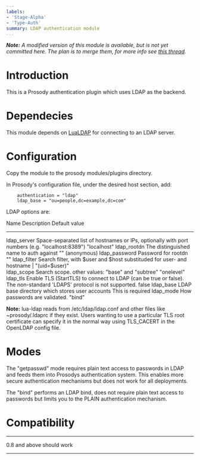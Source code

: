 ```yaml
---
labels:
- 'Stage-Alpha'
- 'Type-Auth'
summary: LDAP authentication module
...
```


***Note:** A modified version of this module is available, but is not
yet committed here. The plan is to merge them, for more info see [this
thread](http://groups.google.com/group/prosody-dev/browse_thread/thread/282e876116ae4177/906121492495ad35#906121492495ad35).*

Introduction
============

This is a Prosody authentication plugin which uses LDAP as the backend.

Dependecies
===========

This module depends on [LuaLDAP](http://www.keplerproject.org/lualdap/)
for connecting to an LDAP server.

Configuration
=============

Copy the module to the prosody modules/plugins directory.

In Prosody's configuration file, under the desired host section, add:

        authentication = "ldap"
        ldap_base = "ou=people,dc=example,dc=com"

LDAP options are:

  Name             Description                                                                                                            Default value
  ---------------- ---------------------------------------------------------------------------------------------------------------------- ------------------
  ldap\_server     Space-separated list of hostnames or IPs, optionally with port numbers (e.g. "localhost:8389")                         "localhost"
  ldap\_rootdn     The distinguished name to auth against                                                                                 "" (anonymous)
  ldap\_password   Password for rootdn                                                                                                    ""
  ldap\_filter     Search filter, with \$user and $host substituded for user- and hostname | "(uid=$user)"                                
  ldap\_scope      Search scope. other values: "base" and "subtree"                                                                       "onelevel"
  ldap\_tls        Enable TLS (StartTLS) to connect to LDAP (can be true or false). The non-standard 'LDAPS' protocol is not supported.   false
  ldap\_base       LDAP base directory which stores user accounts                                                                         This is required
  ldap\_mode       How passwords are validated.                                                                                           "bind"

**Note:** lua-ldap reads from /etc/ldap/ldap.conf and other files like
\~prosody/.ldaprc if they exist. Users wanting to use a particular TLS
root certificate can specify it in the normal way using TLS\_CACERT in
the OpenLDAP config file.

Modes
=====

The "getpasswd" mode requires plain text access to passwords in LDAP and
feeds them into Prosodys authentication system. This enables more secure
authentication mechanisms but does not work for all deployments.

The "bind" performs an LDAP bind, does not require plain text access to
passwords but limits you to the PLAIN authentication mechanism.

Compatibility
=============

  --------------- -------------
  0.8 and above   should work
  --------------- -------------
